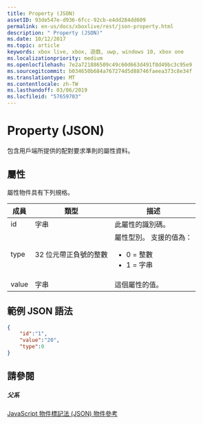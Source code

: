 ```yaml
---
title: Property (JSON)
assetID: 93de547e-d936-6fcc-92cb-e4dd284dd609
permalink: en-us/docs/xboxlive/rest/json-property.html
description: " Property (JSON)"
ms.date: 10/12/2017
ms.topic: article
keywords: xbox live, xbox, 遊戲, uwp, windows 10, xbox one
ms.localizationpriority: medium
ms.openlocfilehash: 7e2a721886509c49c60d663d491f8d49bc3c95e9
ms.sourcegitcommit: b034650b684a767274d5d88746faeea373c8e34f
ms.translationtype: MT
ms.contentlocale: zh-TW
ms.lasthandoff: 03/06/2019
ms.locfileid: "57659703"
---
```

# <a name="property-json"></a>Property (JSON)
包含用戶端所提供的配對要求準則的屬性資料。
<a id="ID4EN"></a>


## <a name="property"></a>屬性

屬性物件具有下列規格。

| 成員| 類型| 描述|
| --- | --- | --- |
| id| 字串| 此屬性的識別碼。|
| type| 32 位元帶正負號的整數 | 屬性型別。 支援的值為： <ul><li>0 = 整數</li><li>1 = 字串</li></ul>| 
| value| 字串| 這個屬性的值。|

<a id="ID4EGC"></a>


## <a name="sample-json-syntax"></a>範例 JSON 語法


```json
{
    "id":"1",
    "value":"20",
    "type":0
}

```


<a id="ID4EPC"></a>


## <a name="see-also"></a>請參閱

<a id="ID4ERC"></a>


##### <a name="parent"></a>父系

[JavaScript 物件標記法 (JSON) 物件參考](atoc-xboxlivews-reference-json.md)
